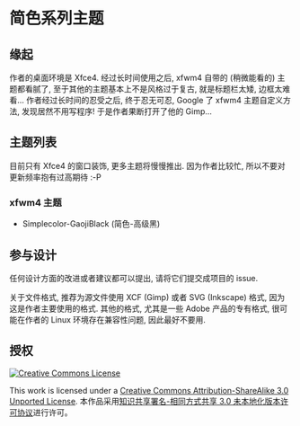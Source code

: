 # 简色系列主题

## 缘起

作者的桌面环境是 Xfce4. 经过长时间使用之后, xfwm4 自带的 (稍微能看的) 主题都看腻了,
至于其他的主题基本上不是风格过于复古, 就是标题栏太矮, 边框太难看...
作者经过长时间的忍受之后, 终于忍无可忍, Google 了 xfwm4 主题自定义方法,
发现居然不用写程序! 于是作者果断打开了他的 Gimp...


## 主题列表

目前只有 Xfce4 的窗口装饰, 更多主题将慢慢推出.
因为作者比较忙, 所以不要对更新频率抱有过高期待 :-P

### xfwm4 主题

* Simplecolor-GaojiBlack (简色-高级黑)


## 参与设计

任何设计方面的改进或者建议都可以提出, 请将它们提交成项目的 issue.

关于文件格式, 推荐为源文件使用 XCF (Gimp) 或者 SVG (Inkscape) 格式,
因为这是作者主要使用的格式. 其他的格式, 尤其是一些 Adobe 产品的专有格式,
很可能在作者的 Linux 环境存在兼容性问题, 因此最好不要用.


## 授权

<a rel="license" href="http://creativecommons.org/licenses/by-sa/3.0/"><img alt="Creative Commons License" src="http://i.creativecommons.org/l/by-sa/3.0/88x31.png" /></a>

This work is licensed under a <a rel="license" href="http://creativecommons.org/licenses/by-sa/3.0/">Creative Commons Attribution-ShareAlike 3.0 Unported License</a>.
本作品采用<a rel="license" href="http://creativecommons.org/licenses/by-sa/3.0/deed.zh">知识共享署名-相同方式共享 3.0 未本地化版本许可协议</a>进行许可。


<!-- vim:set ai et ts=4 sw=4 sts=4 fenc=utf-8: -->
